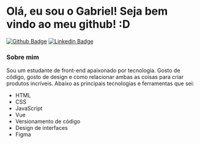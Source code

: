 # Olá, eu sou o Gabriel! Seja bem vindo ao meu github! :D

[![Github Badge](https://img.shields.io/badge/-Github-000?style=flat-square&logo=Github&logoColor=white&link=https://github.com/Gab-Barros)](https://github.com/Gab-Barros)
[![Linkedin Badge](https://img.shields.io/badge/-LinkedIn-blue?style=flat-square&logo=Linkedin&logoColor=white&link=https://www.linkedin.com/in/gabriel-barros-419bb3208/)](https://www.linkedin.com/in/gabriel-barros-419bb3208/)

### Sobre mim
Sou um estudante de front-end apaixonado por tecnologia. Gosto de código, gosto de design e como relacionar ambas as coisas para criar produtos incríveis. Abaixo as principais tecnologias e ferramentas que sei: 

* HTML
* CSS
* JavaScript
* Vue
* Versionamento de código
* Design de interfaces
* Figma
